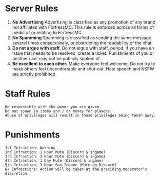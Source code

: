 # Server Rules
1. **No Advertising**
    Advertising is classified as any promotion of any brand not affiliated with FortressMC. This rule is enforced across all forms of media of or relating to FortressMC.
2. **No Spamming**
    Spamming is classified as sending the same message several times consecutively, or obstructing the readability of the chat.
3. **Do not argue with staff.**
    Do not argue with staff, period. If you have an issue that needs to be resolved, create a ticket. Punishments of you or another user may not be publicly spoken of.
4. **Be excellent to each other.**
    Make everyone feel welcome. Do not try to make others feel uncomfortable and shut-out. Hate speech and NSFW are strictly prohibited.

# Staff Rules
    Be responsible with the pwoer you are given.
    Do not spawn in items and / or money for players.
    Abuse of privileges will result in these privileges being taken away.

# Punishments
    1st Infraction: Warning
    2nd Infraction: 1 Hour Mute (Discord & ingame)
    3rd Infraction: 3 Hour Mute (Discord & ingame)
    4th Infraction: 1 Day Mute (Discord & ingame)
    5th Infraction: 3 Hour Ban Ingame (Mute on Discord)
    6+ Infractions: Action will be taken at the presiding moderator's discretion.